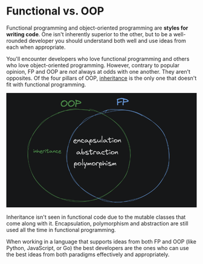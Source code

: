 # Functional vs. OOP

Functional programming and object-oriented programming are **styles for writing code**. One isn't inherently superior to the other, but to be a well-rounded developer you should understand both well and use ideas from each when appropriate.

You'll encounter developers who love functional programming and others who love object-oriented programming. However, contrary to popular opinion, FP and OOP are _not_ always at odds with one another. They aren't opposites. Of the four pillars of OOP, [inheritance](https://en.wikipedia.org/wiki/Inheritance_(object-oriented_programming)) is the only one that doesn't fit with functional programming.

![oop vs fp](../../00.%20images/8ZrwpU2.png)

Inheritance isn't seen in functional code due to the mutable classes that come along with it. Encapsulation, polymorphism and abstraction are still used all the time in functional programming.

When working in a language that supports ideas from both FP and OOP (like Python, JavaScript, or Go) the best developers are the ones who can use the best ideas from both paradigms effectively and appropriately.